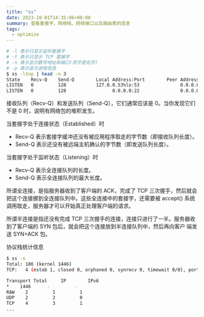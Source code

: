```yaml
---
title: "ss"
date: 2023-10-01T14:35:06+08:00
summary: 查看套接字、网络栈、网络接口以及路由表的信息
tags:
  - optimize
---
```


```bash
# -l 表示只显示监听套接字
# -t 表示只显示 TCP 套接字
# -n 表示显示数字地址和端口(而不是名字)
# -p 表示显示进程信息
$ ss -ltnp | head -n 3
State    Recv-Q    Send-Q        Local Address:Port        Peer Address:Port
LISTEN   0         128           127.0.0.53%lo:53               0.0.0.0:*        users:(("systemd-resolve",pid=840,fd=13))
LISTEN   0         128                 0.0.0.0:22               0.0.0.0:*        users:(("sshd",pid=1459,fd=3))
```

接收队列（Recv-Q）和发送队列（Send-Q），它们通常应该是 0。当你发现它们不是 0 时，说明有网络包的堆积发生。

当套接字处于连接状态（Established）时

- Recv-Q 表示套接字缓冲还没有被应用程序取走的字节数（即接收队列长度）。
- Send-Q 表示还没有被远端主机确认的字节数（即发送队列长度）。

当套接字处于监听状态（Listening）时

- Recv-Q 表示全连接队列的长度。
- Send-Q 表示全连接队列的最大长度。

所谓全连接，是指服务器收到了客户端的 ACK，完成了 TCP 三次握手，然后就会把这个连接挪到全连接队列中。这些全连接中的套接字，还需要被 accept()
系统调用取走，服务器才可以开始真正处理客户端的请求。

所谓半连接是指还没有完成 TCP 三次握手的连接，连接只进行了一半。服务器收到了客户端的 SYN 包后，就会把这个连接放到半连接队列中，然后再向客户
端发送 SYN+ACK 包。

协议栈统计信息

```bash
$ ss -s
Total: 186 (kernel 1446)
TCP:   4 (estab 1, closed 0, orphaned 0, synrecv 0, timewait 0/0), ports 0

Transport Total     IP        IPv6
*    1446      -         -
RAW    2         1         1
UDP    2         2         0
TCP    4         3         1
...
```

